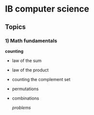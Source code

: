 # IB computer science

## Topics
### 1) Math fundamentals

**counting**
- law of the sum
- law of the product
- counting the complement set
- permutations
- combinations

    *problems*
